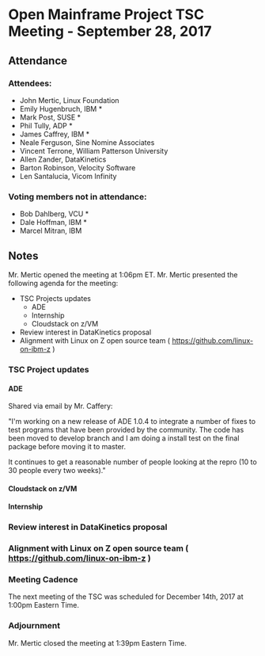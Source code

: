 # Open Mainframe Project TSC Meeting - September 28, 2017

## Attendance

### Attendees:

  * John Mertic, Linux Foundation
  * Emily Hugenbruch, IBM *
  * Mark Post, SUSE *
  * Phil Tully, ADP *
  * James Caffrey, IBM * 
  * Neale Ferguson, Sine Nomine Associates
  * Vincent Terrone, William Patterson University
  * Allen Zander, DataKinetics
  * Barton Robinson, Velocity Software
  * Len Santalucia, Vicom Infinity

### Voting members not in attendance:

  * Bob Dahlberg, VCU *
  * Dale Hoffman, IBM * 
  * Marcel Mitran, IBM

## Notes

Mr. Mertic opened the meeting at 1:06pm ET. Mr. Mertic presented the following agenda for the meeting:

  * TSC Projects updates
    * ADE
    * Internship
    * Cloudstack on z/VM
  * Review interest in DataKinetics proposal
  * Alignment with Linux on Z open source team ( https://github.com/linux-on-ibm-z )

### TSC Project updates

#### ADE

Shared via email by Mr. Caffery:

"I'm working on a new release of ADE 1.0.4 to integrate a number of fixes to test programs that have been provided by the community.  The code has been moved to develop branch and I am doing a install test on the final package before moving it to master.

It continues to get a reasonable number of people looking at the repro (10 to 30 people every two weeks)."

#### Cloudstack on z/VM


#### Internship


### Review interest in DataKinetics proposal


### Alignment with Linux on Z open source team ( https://github.com/linux-on-ibm-z )

### Meeting Cadence 

The next meeting of the TSC was scheduled for December 14th, 2017 at 1:00pm Eastern Time.

### Adjournment 

Mr. Mertic closed the meeting at 1:39pm Eastern Time.
